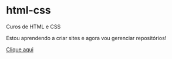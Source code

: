 # html-css
 Curos de HTML e CSS

Estou aprendendo a criar sites e agora vou gerenciar repositórios!

<a href="d10/test.html">Clique aqui</a>